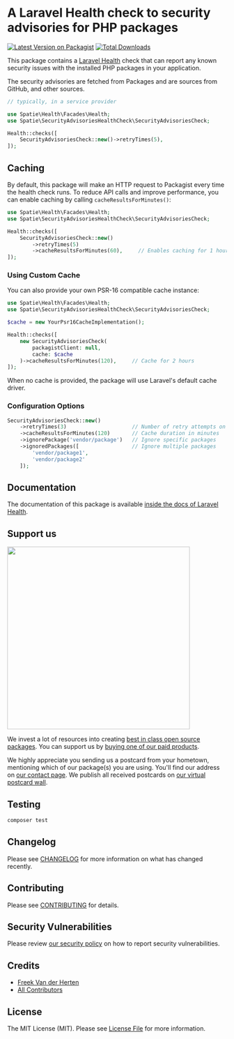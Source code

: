 # A Laravel Health check to security advisories for PHP packages

[![Latest Version on Packagist](https://img.shields.io/packagist/v/spatie/security-advisories-health-check.svg?style=flat-square)](https://packagist.org/packages/spatie/security-advisories-health-check)
[![Total Downloads](https://img.shields.io/packagist/dt/spatie/security-advisories-health-check.svg?style=flat-square)](https://packagist.org/packages/spatie/security-advisories-health-check)

This package contains a [Laravel Health](https://spatie.be/docs/laravel-health) check that can report any known security issues with the installed PHP packages in your application.

The security advisories are fetched from Packages and are sources from GitHub, and other sources.

```php
// typically, in a service provider

use Spatie\Health\Facades\Health;
use Spatie\SecurityAdvisoriesHealthCheck\SecurityAdvisoriesCheck;

Health::checks([
    SecurityAdvisoriesCheck::new()->retryTimes(5),
]);
```

## Caching

By default, this package will make an HTTP request to Packagist every time the health check runs. To reduce API calls and improve performance, you can enable caching by calling `cacheResultsForMinutes()`:

```php
use Spatie\Health\Facades\Health;
use Spatie\SecurityAdvisoriesHealthCheck\SecurityAdvisoriesCheck;

Health::checks([
    SecurityAdvisoriesCheck::new()
        ->retryTimes(5)
        ->cacheResultsForMinutes(60),     // Enables caching for 1 hour
]);
```

### Using Custom Cache

You can also provide your own PSR-16 compatible cache instance:

```php
use Spatie\Health\Facades\Health;
use Spatie\SecurityAdvisoriesHealthCheck\SecurityAdvisoriesCheck;

$cache = new YourPsr16CacheImplementation();

Health::checks([
    new SecurityAdvisoriesCheck(
        packagistClient: null,
        cache: $cache
    )->cacheResultsForMinutes(120),     // Cache for 2 hours
]);
```

When no cache is provided, the package will use Laravel's default cache driver.

### Configuration Options

```php
SecurityAdvisoriesCheck::new()
    ->retryTimes(3)                     // Number of retry attempts on failure
    ->cacheResultsForMinutes(120)       // Cache duration in minutes
    ->ignorePackage('vendor/package')   // Ignore specific packages
    ->ignoredPackages([                 // Ignore multiple packages
        'vendor/package1',
        'vendor/package2'
    ]);
```

## Documentation

The documentation of this package is available [inside the docs of Laravel Health](https://spatie.be/docs/laravel-health/v1/available-checks/security-advisories).

## Support us

[<img src="https://github-ads.s3.eu-central-1.amazonaws.com/security-advisories-health-check.jpg?t=1" width="419px" />](https://spatie.be/github-ad-click/security-advisories-health-check)

We invest a lot of resources into creating [best in class open source packages](https://spatie.be/open-source). You can support us by [buying one of our paid products](https://spatie.be/open-source/support-us).

We highly appreciate you sending us a postcard from your hometown, mentioning which of our package(s) you are using. You'll find our address on [our contact page](https://spatie.be/about-us). We publish all received postcards on [our virtual postcard wall](https://spatie.be/open-source/postcards).

## Testing

```bash
composer test
```

## Changelog

Please see [CHANGELOG](CHANGELOG.md) for more information on what has changed recently.

## Contributing

Please see [CONTRIBUTING](https://github.com/spatie/.github/blob/main/CONTRIBUTING.md) for details.

## Security Vulnerabilities

Please review [our security policy](../../security/policy) on how to report security vulnerabilities.

## Credits

- [Freek Van der Herten](https://github.com/freekmurze)
- [All Contributors](../../contributors)

## License

The MIT License (MIT). Please see [License File](LICENSE.md) for more information.
